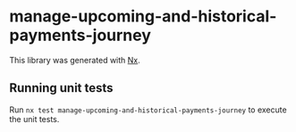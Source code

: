 # manage-upcoming-and-historical-payments-journey

This library was generated with [Nx](https://nx.dev).

## Running unit tests

Run `nx test manage-upcoming-and-historical-payments-journey` to execute the unit tests.
